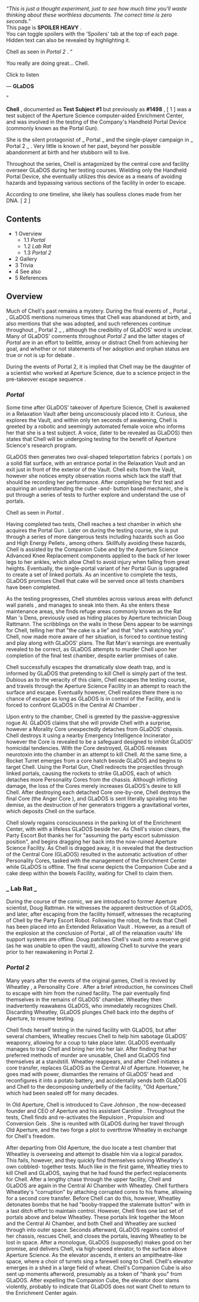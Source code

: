 _“This is just a thought experiment, just to see how much time you'll waste
thinking about these worthless documents. The correct time is zero seconds.”_  
This page is  **SPOILER HEAVY** .  
You can toggle spoilers with the 'Spoilers' tab at the top of each page.
Hidden text can also be revealed by highlighting it.  
  
Chell as seen in _Portal 2_ .  “

You really are doing great... Chell.  

Click to listen

— **GLaDOS**

”  
  
**Chell** , documented as **Test Subject #1** but previously as **#1498** ,  [
1  ]  was a test subject of the  Aperture Science  computer-aided Enrichment
Center, and was involved in the testing of the Company's  Handheld Portal
Device  (commonly known as the Portal Gun).

She is the silent protagonist of _ Portal  _ and the single-player campaign in
_ Portal 2  _ . Very little is known of her past, beyond  her possible
abandonment at birth  and her stubborn will to live.

Throughout the series, Chell is  antagonized by the central core and facility
overseer  GLaDOS  during her testing courses. Wielding only the Handheld
Portal Device, she eventually utilizes this device as a means of avoiding
hazards and  bypassing various sections of the facility in order to escape.

According to one timeline, she likely has soulless clones made from her DNA.
[  2  ]

##  Contents

  * 1  Overview 
    * 1.1  _Portal_
    * 1.2  _Lab Rat_
    * 1.3  _Portal 2_
  * 2  Gallery 
  * 3  Trivia 
  * 4  See also 
  * 5  References 

##  Overview

Much of Chell's past remains a mystery.  During the final events of _ Portal
_ ,  GLaDOS  mentions numerous times that Chell was abandoned at birth, and
also mentions that she was adopted, and such references continue throughout _
Portal 2  _ , although the credibility of GLaDOS' word is unclear. Many of
GLaDOS' comments throughout _Portal 2_ and the latter stages of _Portal_ are
in an effort to belittle, annoy or distract Chell from achieving her goal, and
whether or not statements of her adoption and orphan status are true or not is
up for debate  .

During the events of Portal 2,  it is implied that Chell may be the daughter
of a scientist who worked at Aperture Science, due to a science project in the
pre-takeover escape sequence  .

###  _Portal_

Some time after GLaDOS' takeover of Aperture Science, Chell is awakened in a
Relaxation Vault  after being unconsciously placed into it. Curious, she
explores the Vault, and within only ten seconds of awakening, Chell is greeted
by a robotic and seemingly automated female voice who informs her that she is
a test subject. A voice, (later to be revealed as GLaDOS) then states that
Chell will be undergoing testing for the benefit of Aperture Science's
research program.

GLaDOS then generates two oval-shaped teleportation fabrics (  portals  ) on a
solid flat surface, with an entrance portal in the Relaxation Vault and an
exit just in front of the exterior of the Vault. Chell exits from the Vault,
however  she notices empty observation rooms which lack the staff that should
be recording her performance.  After completing her first test and acquiring
an understanding the  cube  -and-  button  based mechanic, she is put through
a series of tests to further explore and understand the use of portals.

Chell as seen in _Portal_ .

Having completed two tests, Chell reaches a test chamber in which she acquires
the  Portal Gun  . Later on during the testing course, she is put through a
series of more dangerous tests including hazards such as  Goo  and  High
Energy Pellets  , among others. Skillfully avoiding these hazards, Chell is
assisted by the  Companion Cube  and by the Aperture Science  Advanced Knee
Replacement  components applied to the back of her lower legs to her ankles,
which allow Chell to avoid injury when falling from great heights. Eventually,
the single-portal variant of her Portal Gun is upgraded to create a set of
linked portals. As an incentive to complete the tests,  GLaDOS  promises Chell
that  cake  will be served once all tests chambers have been completed.

As the testing progresses, Chell  stumbles across various areas with defunct
wall panels  , and manages to sneak into them. As she enters these maintenance
areas, she finds refuge areas commonly known as the  Rat Man  's Dens,
previously used as hiding places by Aperture technician Doug Rattmann. The
scribblings on the walls in these Dens appear to be warnings for Chell,
telling her that "the cake is a lie" and that "she's watching you". Chell, now
made more aware of her situation, is forced to continue testing and play along
with GLaDOS' plans. The Rat Man's warnings are eventually revealed to be
correct, as GLaDOS attempts to murder Chell upon her completion of the final
test chamber, despite earlier promises of cake.

Chell successfully escapes the dramatically slow death trap, and is informed
by GLaDOS that pretending to kill Chell is simply part of the test. Dubious as
to the veracity of this claim, Chell escapes the testing course, and travels
through the Aperture Science Facility in an attempt to reach the surface and
escape. Eventually however, Chell realizes there there is no chance of escape
as long as GLaDOS is in control of the Facility, and is forced to confront
GLaDOS in the  Central AI Chamber  .

Upon entry to the chamber, Chell is greeted by the passive-aggressive rogue
AI. GLaDOS claims that she will provide Chell with a surprise, however a
Morality Core  unexpectedly detaches from GLaDOS' chassis. Chell destroys it
using a nearby  Emergency Intelligence Incinerator  , however the Core is
revealed to be a safeguard designed to inhibit GLaDOS' homicidal tendencies.
With the Core destroyed, GLaDOS releases  neurotoxin  into the chamber in an
attempt to kill Chell. At the same time, a  Rocket Turret  emerges from a core
hatch beside GLaDOS and begins to target Chell. Using the Portal Gun, Chell
redirects the projectiles through linked portals, causing the rockets to
strike GLaDOS, each of which detaches more Personality Cores from the chassis.
Although inflicting damage, the loss of the Cores merely increases GLaDOS's
desire to kill Chell. After destroying each detached Core one-by-one, Chell
destroys the final Core (the  Anger Core  ), and GLaDOS is sent literally
spiraling into her demise, as the destruction of her generators triggers a
gravitational vortex, which deposits Chell on the surface.

Chell slowly regains consciousness in the parking lot of the Enrichment
Center, with with a lifeless GLaDOS beside her. As Chell's vision clears, the
Party Escort Bot  thanks her for "assuming the party escort submission
position", and begins dragging her back into the now-ruined Aperture Science
Facility. As Chell is dragged away, it is revealed that the destruction of the
Central Core (GLaDOS) resulted in the automatic activation of other
Personality Cores, tasked with the management of the Enrichment Center while
GLaDOS is offline. The final scene depicts the Companion Cube and a cake deep
within the bowels Facility, waiting for Chell to claim them.

###  _ Lab Rat  _

During the course of the comic, we are introduced to former Aperture
scientist, Doug Rattman.  He witnesses the apparent destruction of GLaDOS, and
later,  after escaping from the facility himself,  witnesses the recapturing
of Chell by the Party Escort Robot. Following the robot, he finds that Chell
has been placed into an  Extended Relaxation Vault  . However, as a result of
the explosion  at the conclusion of Portal  , all of the relaxation vaults'
life support systems are offline. Doug patches Chell's vault onto a reserve
grid (as he was unable to open the vault), allowing Chell to survive the years
prior to her reawakening in Portal 2.

###  _Portal 2_

Many years after the events of the original games, Chell is revived by
Wheatley  , a  Personality Core  . After a brief introduction, he convinces
Chell to escape with him from the ruined facility. The pair eventually find
themselves in the remains of GLaDOS' chamber. Wheatley then inadvertently
reawakens GLaDOS, who immediately recognizes Chell. Discarding Wheatley,
GLaDOS plunges Chell back into the depths of Aperture, to resume testing.

Chell finds herself testing in the ruined facility with GLaDOS, but after
several chambers, Wheatley rescues Chell to help him sabotage GLaDOS'
weaponry, allowing for a coup to take place later. GLaDOS eventually manages
to trap Chell and bring her into her lair. After finding that her preferred
methods of murder are unusable, Chell and GLaDOS find themselves at a
standstill. Wheatley reappears, and after Chell initiates a core transfer,
replaces GLaDOS as the Central AI of Aperture. However, he goes mad with
power, dismantles the remains of GLaDOS' head and reconfigures it into a
potato battery, and accidentally sends both GLaDOS and Chell to the
decomposing underbelly of the facility, "Old Aperture," which had been sealed
off for many decades.

In Old Aperture, Chell is introduced to  Cave Johnson  , the now-deceased
founder and CEO of Aperture and his assistant  Caroline  . Throughout the
tests, Chell finds and re-activates the  Repulsion  ,  Propulsion  and
Conversion Gels  . She is reunited with GLaDOS during her travel through Old
Aperture, and the two forge a plot to overthrow Wheatley in exchange for
Chell's freedom.

After departing from Old Aperture, the duo locate a test chamber that Wheatley
is overseeing and attempt to disable him via a logical paradox. This fails,
however, and they quickly find themselves solving Wheatley's own cobbled-
together tests. Much like in the first game, Wheatley tries to kill Chell and
GLaDOS, saying that he had found the  perfect replacements  for Chell. After a
lengthy chase through the upper facility, Chell and GLaDOS are again in the
Central AI Chamber with Wheatley. Chell furthers Wheatley's "corruption" by
attaching corrupted cores to his frame, allowing for a second core transfer.
Before Chell can do this, however, Wheatley detonates bombs that he had
"booby-trapped the stalemate button" with in a last ditch effort to maintain
control. However, Chell fires one last set of portals above and below
Wheatley. These portals link together the Moon and the Central AI Chamber, and
both Chell and Wheatley are sucked through into outer space. Seconds
afterward, GLaDOS regains control of her chassis, rescues Chell, and closes
the portals, leaving Wheatley to be lost in space. After a monologue, GLaDOS
(supposedly) makes good on her promise, and delivers Chell, via high-speed
elevator, to the surface above Aperture Science. As the elevator ascends, it
enters an ampitheatre-like space, where a  choir of turrets  sing  a farewell
song  to Chell. Chell's elevator emerges in a shed in a large field of wheat.
Chell's  Companion Cube  is also sent up moments afterword, presumably as a
token of "thank you" from GLaDOS. After expelling the Companion Cube, the
elevator door slams violently, probably to indicate that GLaDOS does not want
Chell to return to the Enrichment Center again.

